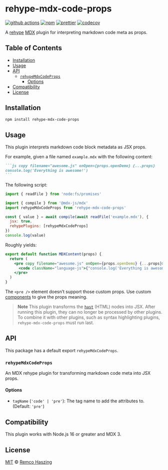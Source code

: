 # rehype-mdx-code-props

[![github actions](https://github.com/remcohaszing/rehype-mdx-code-props/actions/workflows/ci.yaml/badge.svg)](https://github.com/remcohaszing/rehype-mdx-code-props/actions/workflows/ci.yaml)
[![npm](https://img.shields.io/npm/v/rehype-mdx-code-props)](https://www.npmjs.com/package/rehype-mdx-code-props)
[![prettier](https://img.shields.io/badge/code_style-prettier-ff69b4.svg)](https://prettier.io)
[![codecov](https://codecov.io/gh/remcohaszing/rehype-mdx-code-props/branch/main/graph/badge.svg)](https://codecov.io/gh/remcohaszing/rehype-mdx-code-props)

A [rehype](https://github.com/rehypejs/rehype) [MDX](https://mdxjs.com) plugin for interpreting
markdown code meta as props.

## Table of Contents

- [Installation](#installation)
- [Usage](#usage)
- [API](#api)
  - [`rehypeMdxCodeProps`](#rehypemdxcodeprops)
    - [Options](#options)
- [Compatibility](#compatibility)
- [License](#license)

## Installation

```sh
npm install rehype-mdx-code-props
```

## Usage

This plugin interprets markdown code block metadata as JSX props.

For example, given a file named `example.mdx` with the following content:

````markdown
```js copy filename="awesome.js" onOpen={props.openDemo} {...props}
console.log('Everything is awesome!')
```
````

The following script:

```js
import { readFile } from 'node:fs/promises'

import { compile } from '@mdx-js/mdx'
import rehypeMdxCodeProps from 'rehype-mdx-code-props'

const { value } = await compile(await readFile('example.mdx'), {
  jsx: true,
  rehypePlugins: [rehypeMdxCodeProps]
})
console.log(value)
```

Roughly yields:

```jsx
export default function MDXContent(props) {
  return (
    <pre copy filename="awesome.js" onOpen={props.openDemo} {...props}>
      <code className="language-js">{"console.log('Everything is awesome!');\n"}</code>
    </pre>
  )
}
```

The `<pre />` element doesn’t support those custom props. Use custom
[components](https://mdxjs.com/docs/using-mdx/#components) to give the props meaning.

> **Note** This plugin transforms the [`hast`](https://github.com/syntax-tree/hast) (HTML) nodes
> into JSX. After running this plugin, they can no longer be processed by other plugins. To combine
> it with other plugins, such as syntax highlighting plugins, `rehype-mdx-code-props` must run last.

## API

This package has a default export `rehypeMdxCodeProps`.

### `rehypeMdxCodeProps`

An MDX rehype plugin for transforming markdown code meta into JSX props.

#### Options

- `tagName` (`'code' | 'pre'`): The tag name to add the attributes to. (Default: `'pre'`)

## Compatibility

This plugin works with Node.js 16 or greater and MDX 3.

## License

[MIT](LICENSE.md) © [Remco Haszing](https://github.com/remcohaszing)
